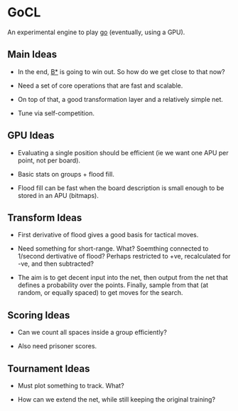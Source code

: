 # GoCL

An experimental engine to play
[go](https://en.wikipedia.org/wiki/Go_%28game%29) (eventually, using a GPU).

## Main Ideas

* In the end, [B*](https://en.wikipedia.org/wiki/B*) is going to win out.  So
  how do we get close to that now?

* Need a set of core operations that are fast and scalable.

* On top of that, a good transformation layer and a relatively simple net.

* Tune via self-competition.

## GPU Ideas

* Evaluating a single position should be efficient (ie we want one APU per
  point, not per board).

* Basic stats on groups + flood fill.

* Flood fill can be fast when the board description is small enough to be
  stored in an APU (bitmaps).

## Transform Ideas

* First derivative of flood gives a good basis for tactical moves.

* Need something for short-range.  What?  Soemthing connected to
  1/second dertivative of flood?  Perhaps restricted to +ve,
  recalculated for -ve, and then subtracted?

* The aim is to get decent input into the net, then output from the
  net that defines a probability over the points.  Finally, sample
  from that (at random, or equally spaced) to get moves for the
  search.

## Scoring Ideas

* Can we count all spaces inside a group efficiently?

* Also need prisoner scores.

## Tournament Ideas

* Must plot something to track.  What?

* How can we extend the net, while still keeping the original training?
